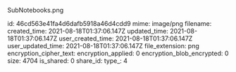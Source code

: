 SubNotebooks.png

id: 46cd563e41fa4d6dafb5918a46d4cdd9
mime: image/png
filename: 
created_time: 2021-08-18T01:37:06.147Z
updated_time: 2021-08-18T01:37:06.147Z
user_created_time: 2021-08-18T01:37:06.147Z
user_updated_time: 2021-08-18T01:37:06.147Z
file_extension: png
encryption_cipher_text: 
encryption_applied: 0
encryption_blob_encrypted: 0
size: 4704
is_shared: 0
share_id: 
type_: 4